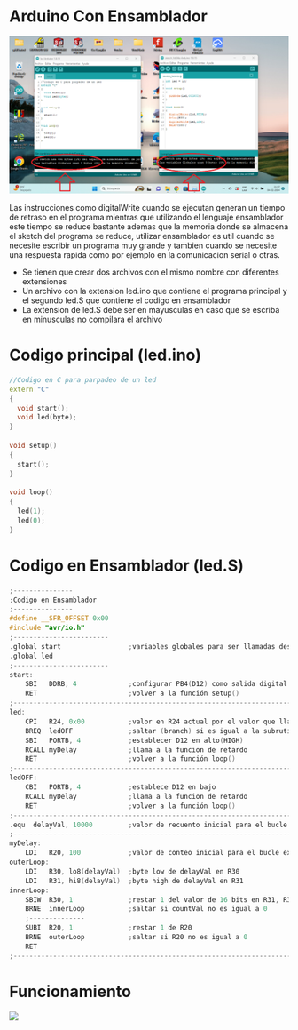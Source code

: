 # Arduino Con Ensamblador

<img src="https://github.com/IDiegoUlises/Arduino-Con-Ensamblador/blob/main/imagenes/Comparacion-de-memoria.png" />

Las instrucciones como digitalWrite cuando se ejecutan generan un tiempo de retraso en el programa mientras que utilizando el lenguaje ensamblador este tiempo se reduce bastante ademas que la memoria donde se almacena el sketch del programa se reduce, utilizar ensamblador es util cuando se necesite escribir un programa muy grande y tambien cuando se necesite una respuesta rapida como por ejemplo en la comunicacion serial o otras.

* Se tienen que crear dos archivos con el mismo nombre con diferentes extensiones
* Un archivo con la extension led.ino que contiene el programa principal y el segundo led.S que contiene el codigo en ensamblador
* La extension de led.S debe ser en mayusculas en caso que se escriba en minusculas no compilara el archivo 

# Codigo principal (led.ino)
```c++
//Codigo en C para parpadeo de un led
extern "C"
{
  void start();
  void led(byte);
}

void setup()
{
  start();
}

void loop()
{
  led(1);
  led(0);
}
```

# Codigo en Ensamblador (led.S)
```c++
;---------------
;Codigo en Ensamblador
;---------------
#define __SFR_OFFSET 0x00
#include "avr/io.h"
;------------------------
.global start                 ;variables globales para ser llamadas desde la funcion principal                
.global led
;------------------------
start:
    SBI   DDRB, 4             ;configurar PB4(D12) como salida digital
    RET                       ;volver a la función setup()
;---------------------------------------------------------------------------
led:
    CPI   R24, 0x00           ;valor en R24 actual por el valor que llama en comparación con 0
    BREQ  ledOFF              ;saltar (branch) si es igual a la subrutina ledOFF
    SBI   PORTB, 4            ;establecer D12 en alto(HIGH)
    RCALL myDelay             ;llama a la funcion de retardo
    RET                       ;volver a la función loop()
;---------------------------------------------------------------------------
ledOFF:
    CBI   PORTB, 4            ;establece D12 en bajo
    RCALL myDelay             ;llama a la funcion de retardo
    RET                       ;volver a la función loop()
;---------------------------------------------------------------------------
.equ  delayVal, 10000         ;valor de recuento inicial para el bucle interno
;---------------------------------------------------------------------------
myDelay:
    LDI   R20, 100            ;valor de conteo inicial para el bucle externo
outerLoop:
    LDI   R30, lo8(delayVal)  ;byte low de delayVal en R30
    LDI   R31, hi8(delayVal)  ;byte high de delayVal en R31
innerLoop:
    SBIW  R30, 1              ;restar 1 del valor de 16 bits en R31, R30
    BRNE  innerLoop           ;saltar si countVal no es igual a 0
    ;--------------
    SUBI  R20, 1              ;restar 1 de R20
    BRNE  outerLoop           ;saltar si R20 no es igual a 0
    RET
;---------------------------------------------------------------------------
```

# Funcionamiento
![](https://github.com/IDiegoUlises/Arduino-Con-Ensamblador/blob/main/imagenes/Arduino-Con-Ensamblador.gif)
